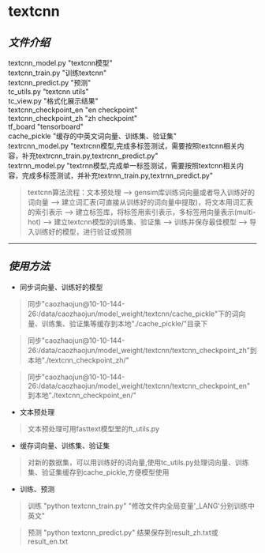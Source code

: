 # **textcnn**  <br>
## *文件介绍* <br>
textcnn_model.py "textcnn模型" <br>
textcnn_train.py "训练textcnn" <br>
textcnn_predict.py "预测" <br>
tc_utils.py "textcnn utils" <br>
tc_view.py "格式化展示结果" <br>
textcnn_checkpoint_en "en checkpoint" <br>
textcnn_checkpoint_zh "zh checkpoint" <br>
tf_board "tensorboard" <br>
cache_pickle "缓存的中英文词向量、训练集、验证集" <br>
textrcnn_model.py "textrcnn模型,完成多标签测试，需要按照textcnn相关内容，补充textrcnn_train.py,textrcnn_predict.py"<br>
textrnn_model.py "textrnn模型,完成单一标签测试，需要按照textcnn相关内容，完成多标签测试，并补充textrnn_train.py,textrnn_predict.py"<br>

> textcnn算法流程：文本预处理 --> gensim库训练词向量或者导入训练好的词向量 --> 建立词汇表(可直接从训练好的词向量中提取)，将文本用词汇表的索引表示 --> 建立标签库，将标签用索引表示，多标签用向量表示(multi-hot) --> 建立textcnn模型的训练集、验证集 --> 训练并保存最佳模型 -->  导入训练好的模型，进行验证或预测

----

## *使用方法* 
* 同步词向量、训练好的模型 <br>

> 同步"caozhaojun@10-10-144-26:/data/caozhaojun/model_weight/textcnn/cache_pickle"下的词向量、训练集、验证集等缓存到本地"./cache_pickle/"目录下 

> 同步"caozhaojun@10-10-144-26:/data/caozhaojun/model_weight/textcnn/textcnn_checkpoint_zh"到本地"./textcnn_checkpoint_zh/" 

> 同步"caozhaojun@10-10-144-26:/data/caozhaojun/model_weight/textcnn/textcnn_checkpoint_en"到本地"./textcnn_checkpoint_en/"

* 文本预处理 <br>

> 文本预处理可用fasttext模型里的ft\_utils.py

* 缓存词向量、训练集、验证集 <br>

> 对新的数据集，可以用训练好的词向量,使用tc\_utils.py处理词向量、训练集、验证集缓存到cache\_pickle,方便模型使用

* 训练、预测 <br>

> 训练 "python textcnn\_train.py" "修改文件内全局变量'\_LANG'分别训练中英文" 

> 预测 "python textcnn\_predict.py" 结果保存到result_zh.txt或result_en.txt 






